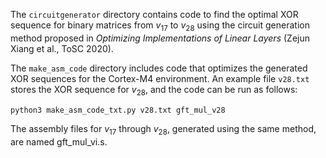 The `circuitgenerator` directory contains code to find the optimal XOR sequence for binary matrices from $v_{17}$ to $v_{28}$ using the circuit generation method proposed in *Optimizing Implementations of Linear Layers* (Zejun Xiang et al., ToSC 2020).

The `make_asm_code` directory includes code that optimizes the generated XOR sequences for the Cortex-M4 environment. An example file `v28.txt` stores the XOR sequence for $v_{28}$, and the code can be run as follows:

```bash
python3 make_asm_code_txt.py v28.txt gft_mul_v28

```

The assembly files for $v_{17}$ through $v_{28}$, generated using the same method, are named gft_mul_vi.s.